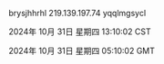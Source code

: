 brysjhhrhl 219.139.197.74 yqqlmgsycl

2024年 10月 31日 星期四 13:10:02 CST

2024年 10月 31日 星期四 05:10:02 GMT
